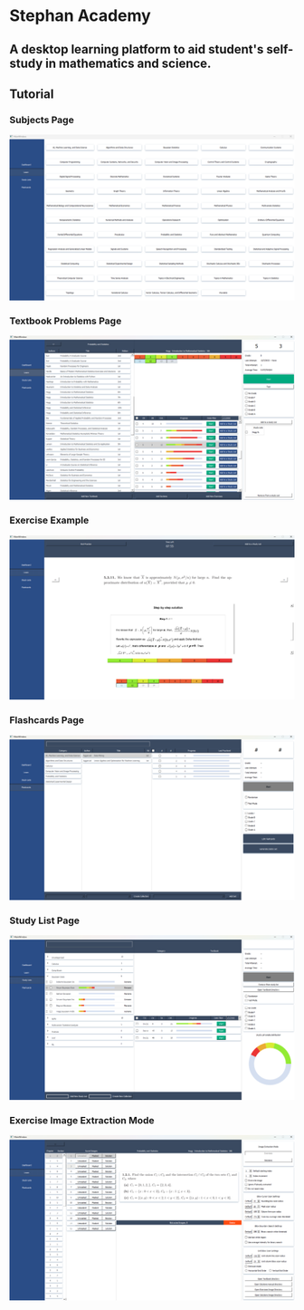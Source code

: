 # Stephan Academy
## A desktop learning platform to aid student's self-study in mathematics and science.

## Tutorial

### Subjects Page
![](Screenshot_2025-04-18_091421.png)
### Textbook Problems Page
 ![](Screenshot_2025-04-18_091648.png)
### Exercise Example
 ![](Screenshot_2025-04-18_091805.png)
### Flashcards Page
 ![](Screenshot_2025-04-18_091534.png)
### Study List Page
 ![](Screenshot_2025-04-18_091503.png)
### Exercise Image Extraction Mode
![](Screenshot_2025-04-18_091842.png)